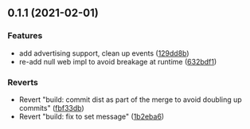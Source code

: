 ## 0.1.1 (2021-02-01)


### Features

* add advertising support, clean up events ([129dd8b](https://github.com/RangerRick/capacitor-ibeacon/commit/129dd8b5de0ade034a6a3e523354fda076871971))
* re-add null web impl to avoid breakage at runtime ([632bdf1](https://github.com/RangerRick/capacitor-ibeacon/commit/632bdf11815760ded8676b4441c1fcb8734b4c3d))


### Reverts

* Revert "build: commit dist as part of the merge to avoid doubling up commits" ([fbf33db](https://github.com/RangerRick/capacitor-ibeacon/commit/fbf33db1a7c076a6ce2a054bce295342180c4c00))
* Revert "build: fix to set message" ([1b2eba6](https://github.com/RangerRick/capacitor-ibeacon/commit/1b2eba6327b81c639aeb9aa119d324ec38059072))



